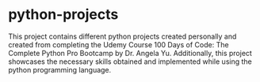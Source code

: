 # python-projects

This project contains different python projects created personally and created from completing the Udemy Course 100 Days of Code: The Complete Python Pro Bootcamp by
Dr. Angela Yu. Additionally, this project showcases the necessary skills obtained and implemented while using the python programming language.
